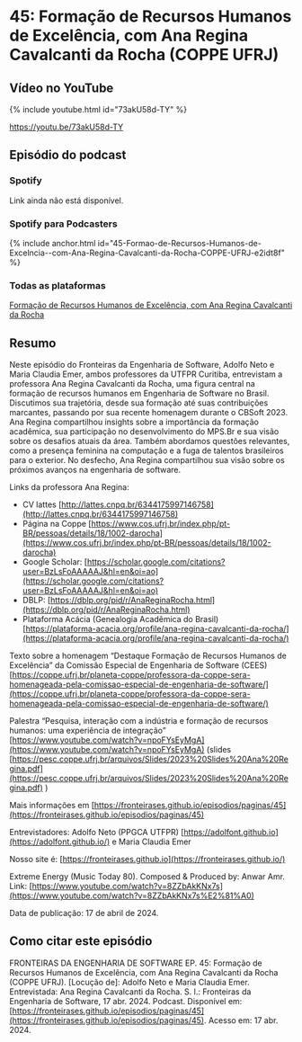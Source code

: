 # 45: Formação de Recursos Humanos de Excelência, com Ana Regina Cavalcanti da Rocha (COPPE UFRJ)

## Vídeo no YouTube

{% include youtube.html id="73akU58d-TY" %}

https://youtu.be/73akU58d-TY

## Episódio do podcast

### Spotify

Link ainda não está disponível.
<!-- {% include spotify.html id="3bUBIgM8WVWfHBugDn8wdH" %} -->


### Spotify para Podcasters

{% include anchor.html id="45-Formao-de-Recursos-Humanos-de-Excelncia--com-Ana-Regina-Cavalcanti-da-Rocha-COPPE-UFRJ-e2idt8f" %}

### Todas as plataformas

[Formação de Recursos Humanos de Excelência, com Ana Regina Cavalcanti da Rocha](https://podcasters.spotify.com/pod/show/fronteirases/episodes/45-Formao-de-Recursos-Humanos-de-Excelncia--com-Ana-Regina-Cavalcanti-da-Rocha-COPPE-UFRJ-e2idt8f )




## Resumo

Neste episódio do Fronteiras da Engenharia de Software, Adolfo Neto e Maria Claudia Emer, ambos professores da UTFPR Curitiba, entrevistam a professora Ana Regina Cavalcanti da Rocha, uma figura central na formação de recursos humanos em Engenharia de Software no Brasil. Discutimos sua trajetória, desde sua formação até suas contribuições marcantes, passando por sua recente homenagem durante o CBSoft 2023. Ana Regina compartilhou insights sobre a importância da formação acadêmica, sua participação no desenvolvimento do MPS.Br e sua visão sobre os desafios atuais da área. Também abordamos questões relevantes, como a presença feminina na computação e a fuga de talentos brasileiros para o exterior. No desfecho, Ana Regina compartilhou sua visão sobre os próximos avanços na engenharia de software.

Links da professora Ana Regina:

- CV lattes [http://lattes.cnpq.br/6344175997146758](http://lattes.cnpq.br/6344175997146758)
- Página na Coppe [https://www.cos.ufrj.br/index.php/pt-BR/pessoas/details/18/1002-darocha](https://www.cos.ufrj.br/index.php/pt-BR/pessoas/details/18/1002-darocha)
- Google Scholar: [https://scholar.google.com/citations?user=BzLsFoAAAAAJ&hl=en&oi=ao](https://scholar.google.com/citations?user=BzLsFoAAAAAJ&hl=en&oi=ao)
- DBLP: [https://dblp.org/pid/r/AnaReginaRocha.html](https://dblp.org/pid/r/AnaReginaRocha.html)
- Plataforma Acácia (Genealogia Acadêmica do Brasil) [https://plataforma-acacia.org/profile/ana-regina-cavalcanti-da-rocha/](https://plataforma-acacia.org/profile/ana-regina-cavalcanti-da-rocha/)

Texto sobre a homenagem “Destaque Formação de Recursos Humanos de Excelência” da Comissão Especial de Engenharia de Software (CEES) [https://coppe.ufrj.br/planeta-coppe/professora-da-coppe-sera-homenageada-pela-comissao-especial-de-engenharia-de-software/](https://coppe.ufrj.br/planeta-coppe/professora-da-coppe-sera-homenageada-pela-comissao-especial-de-engenharia-de-software/)

Palestra “Pesquisa, interação com a indústria e formação de recursos humanos: uma experiência de integração” [https://www.youtube.com/watch?v=npoFYsEyMgA](https://www.youtube.com/watch?v=npoFYsEyMgA) (slides [https://pesc.coppe.ufrj.br/arquivos/Slides/2023%20Slides%20Ana%20Regina.pdf](https://pesc.coppe.ufrj.br/arquivos/Slides/2023%20Slides%20Ana%20Regina.pdf) )

Mais informações em ⁠⁠[https://fronteirases.github.io/episodios/paginas/45](https://fronteirases.github.io/episodios/paginas/45)

Entrevistadores: Adolfo Neto (PPGCA UTFPR) ⁠⁠⁠⁠[https://adolfont.github.io⁠](https://adolfont.github.io/) e Maria Claudia Emer

Nosso site é: ⁠⁠[https://fronteirases.github.io⁠](https://fronteirases.github.io/)

Extreme Energy (Music Today 80). Composed & Produced by: Anwar Amr. Link:⁠ ⁠⁠⁠[https://www.youtube.com/watch?v=8ZZbAkKNx7s⁠](https://www.youtube.com/watch?v=8ZZbAkKNx7s%E2%81%A0)

Data de publicação: 17 de abril de 2024.

## Como citar este episódio


FRONTEIRAS DA ENGENHARIA DE SOFTWARE EP. 45: Formação de Recursos Humanos de Excelência, com Ana Regina Cavalcanti da Rocha (COPPE UFRJ). \[Locução de\]: Adolfo Neto e Maria Claudia Emer. Entrevistada: Ana Regina Cavalcanti da Rocha. S. l.: Fronteiras da Engenharia de Software, 17 abr. 2024. Podcast. Disponível em: [https://fronteirases.github.io/episodios/paginas/45](https://fronteirases.github.io/episodios/paginas/45). Acesso em: 17 abr. 2024.